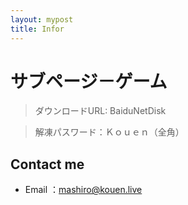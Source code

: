 ```yaml
---
layout: mypost
title: Infor
---
```


# サブページ－ゲーム

> ダウンロードURL: BaiduNetDisk

> 解凍パスワード：Ｋｏｕｅｎ（全角）

## Contact me

- Email&nbsp;：[mashiro@kouen.live](mailto:mashiro@kouen.live)

